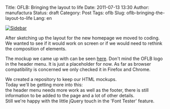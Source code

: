 Title: OFLB: Bringing the layout to life
Date: 2011-07-13 13:30
Author: manufactura
Status: draft
Category: Post
Tags: oflb
Slug: oflb-bringing-the-layout-to-life
Lang: en

[![Sidebar](http://media.manufacturaindependente.org/sidebar.png "sidebar")](http://media.manufacturaindependente.org/sidebar.png)

After sketching up the layout for the new homepage we moved to coding.  
We wanted to see if it would work on screen or if we would need to
rethink the composition of elements.

The mockup we came up with can be seen
[here](http://manufacturaindependente.com/oflb/20110712-homepage/).
Don't mind the OFLB logo in the header menu. It is just a placeholder
for now. As far as browser compatibility is concerned we only checked it
in Firefox and Chrome.

We created a repository to keep our HTML mockups.  
Today we'll be getting more into this:  
the header menu needs more work as well as the footer, there is still
information to be added to the page and a lot of other details.  
Still we're happy with the little jQuery touch in the 'Font Tester'
feature.


